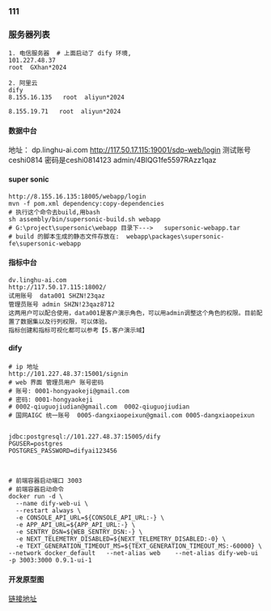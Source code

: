 ### 111




### 服务器列表
```shell
1. 电信服务器  # 上面启动了 dify 环境,
101.227.48.37
root  GXhan*2024

2. 阿里云  
dify 
8.155.16.135   root  aliyun*2024

8.155.19.71   root  aliyun*2024  
```

#### 数据中台
地址：
dp.linghu-ai.com
http://117.50.17.115:19001/sdp-web/login 
测试账号 ceshi0814 密码是ceshi0814123
admin/4BlQG1fe5597RAzz1qaz

#### super sonic 
```
http://8.155.16.135:18005/webapp/login
mvn -f pom.xml dependency:copy-dependencies
# 执行这个命令去build,用bash
sh assembly/bin/supersonic-build.sh webapp
# G:\project\supersonic\webapp 目录下--->   supersonic-webapp.tar
# build 的脚本生成的静态文件存放在:  webapp\packages\supersonic-fe\supersonic-webapp
```
#### 指标中台
```shell
dv.linghu-ai.com  
http://117.50.17.115:18002/     
试用账号  data001 SHZN!23qaz  
管理员账号 admin SHZN!23qaz8712  
这两用户可以配合使用，data001是客户演示角色，可以用admin调整这个角色的权限。目前配置了数据集以及行列权限，可以体验。  
指标创建和指标可视化都可以参考【5.客户演示域】  
```
#### dify  
```shell
# ip 地址 
http://101.227.48.37:15001/signin
# web 界面 管理员用户 账号密码  
# 账号: 0001-hongyaokeji@gmail.com
# 密码: 0001-hongyaokeji
# 0002-qiuguojiudian@gmail.com  0002-qiuguojiudian
# 国网AIGC 统一账号  0005-dangxiaopeixun@gmail.com 0005-dangxiaopeixun


jdbc:postgresql://101.227.48.37:15005/dify
PGUSER=postgres
POSTGRES_PASSWORD=difyai123456



# 前端容器启动端口 3003  
# 前端容器启动命令  
docker run -d \
  --name dify-web-ui \
  --restart always \
  -e CONSOLE_API_URL=${CONSOLE_API_URL:-} \
  -e APP_API_URL=${APP_API_URL:-} \
  -e SENTRY_DSN=${WEB_SENTRY_DSN:-} \
  -e NEXT_TELEMETRY_DISABLED=${NEXT_TELEMETRY_DISABLED:-0} \
  -e TEXT_GENERATION_TIMEOUT_MS=${TEXT_GENERATION_TIMEOUT_MS:-60000} \
--network docker_default   --net-alias web    --net-alias dify-web-ui -p 3003:3000 0.9.1-ui-1

```

#### 开发原型图
[链接地址](https://rp.mockplus.cn/run/rjyvZ_WhDj/BYtcU-cx-2/PvoDqtluJh?cps=expand&dt=none&ha=0&la=0&nav=1&out=0&rps=expand&rt=1&as=true)  

